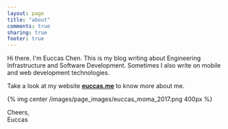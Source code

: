 ```yaml
---
layout: page
title: "about"
comments: true
sharing: true
footer: true
---
```


Hi there. I'm Euccas Chen. This is my blog writing about Engineering Infrastructure and Software Development. Sometimes I also write on mobile and web development technologies. 

Take a look at my website [**euccas.me**](http://euccas.me) to know more about me.

{% img center /images/page_images/euccas_moma_2017.png 400px %}


Cheers, <br>
Euccas
